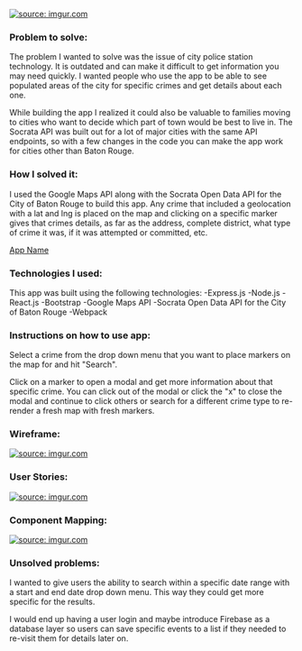 <a href="http://imgur.com/nUOIt3o"><img src="http://i.imgur.com/nUOIt3o.png" title="source: imgur.com" /></a>

<h3>Problem to solve:</h3> 
<p>The problem I wanted to solve was the issue of city police station technology. It is outdated and can make it difficult to get information you may need quickly. I wanted people who use the app to be able to see populated areas of the city for specific crimes and get details about each one.

<p> While building the app I realized it could also be valuable to families moving to cities who want to decide which part of town would be best to live in. The Socrata API was built out for a lot of major cities with the same API endpoints, so with a few changes in the code you can make the app work for cities other than Baton Rouge.


<h3>How I solved it:</h3>
<p>I used the Google Maps API along with the Socrata Open Data API for the City of Baton Rouge to build this app. Any crime that included a geolocation with a lat and lng is placed on the map and clicking on a specific marker gives that crimes details, as far as the address, complete district, what type of crime it was, if it was attempted or committed, etc.

<a href="#">App Name</a>

<h3>Technologies I used:</h3>

This app was built using the following technologies:
    -Express.js
    -Node.js
    -React.js 
    -Bootstrap
    -Google Maps API
    -Socrata Open Data API for the City of Baton Rouge
    -Webpack

<h3>Instructions on how to use app:</h3>

Select a crime from the drop down menu that you want to place markers on the map for and hit "Search".

Click on a marker to open a modal and get more information about that specific crime.
You can click out of the modal or click the "x" to close the modal and continue to click others or search for a different crime type to re-render a fresh map with fresh markers.


<h3>Wireframe:</h3>

<a href="http://imgur.com/HfrpuHf"><img src="http://i.imgur.com/HfrpuHf.png" title="source: imgur.com" /></a>

<h3>User Stories:</h3>

<a href="http://imgur.com/YJq3PDp"><img src="http://i.imgur.com/YJq3PDp.png" title="source: imgur.com" /></a>

<h3>Component Mapping:</h3> 

<a href="http://imgur.com/DpI9yvO"><img src="http://i.imgur.com/DpI9yvO.png" title="source: imgur.com" /></a>

<h3>Unsolved problems:</h3> 
    
<p>I wanted to give users the ability to search within a specific date range with a start and end date drop down menu. This way they could get more specific for the results.</p>
<p>I would end up having a user login and maybe introduce Firebase as a database layer so users can save specific events to a list if they needed to re-visit them for details later on.</p>

    
